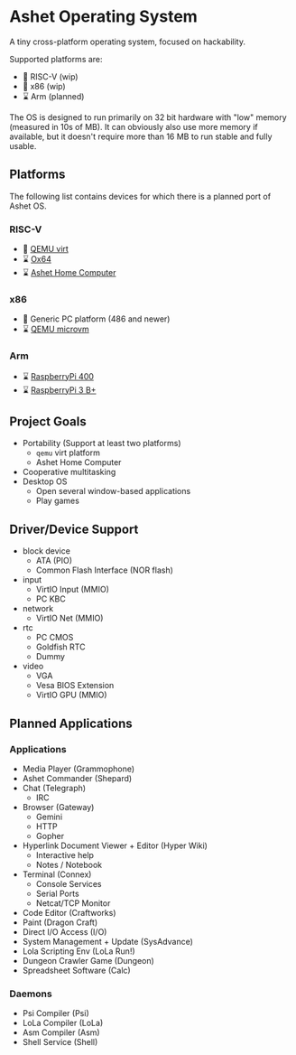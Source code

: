 # Ashet Operating System

A tiny cross-platform operating system, focused on hackability.

Supported platforms are:

- 🔧 RISC-V (wip)
- 🔧 x86 (wip)
- ⌛ Arm (planned)

The OS is designed to run primarily on 32 bit hardware with "low" memory (measured in 10s of MB). It can
obviously also use more memory if available, but it doesn't require more than 16 MB to run stable and
fully usable.

## Platforms

The following list contains devices for which there is a planned port of Ashet OS.

### RISC-V

- 🔧 [QEMU virt](https://www.qemu.org/docs/master/system/riscv/virt.html)
- ⌛ [Ox64](https://wiki.pine64.org/wiki/Ox64)
- ⌛ [Ashet Home Computer](https://ashet.computer/product/ashet.htm)

### x86

- 🔧 Generic PC platform (486 and newer)
- ⌛ [QEMU microvm](https://www.qemu.org/docs/master/system/i386/microvm.html)

### Arm

- ⌛ [RaspberryPi 400](https://www.raspberrypi.com/products/raspberry-pi-400/)
- ⌛ [RaspberryPi 3 B+](https://www.raspberrypi.com/products/raspberry-pi-3-model-b-plus/)

## Project Goals

- Portability (Support at least two platforms)
  - `qemu` virt platform
  - Ashet Home Computer
- Cooperative multitasking
- Desktop OS
  - Open several window-based applications
  - Play games

## Driver/Device Support

- block device
  - ATA (PIO)
  - Common Flash Interface (NOR flash)
- input
  - VirtIO Input (MMIO)
  - PC KBC
- network
  - VirtIO Net (MMIO)
- rtc
  - PC CMOS
  - Goldfish RTC
  - Dummy
- video
  - VGA
  - Vesa BIOS Extension
  - VirtIO GPU (MMIO)

## Planned Applications

### Applications

- Media Player (Grammophone)
- Ashet Commander (Shepard)
- Chat (Telegraph)
  - IRC
- Browser (Gateway)
  - Gemini
  - HTTP
  - Gopher
- Hyperlink Document Viewer + Editor (Hyper Wiki)
  - Interactive help
  - Notes / Notebook
- Terminal (Connex)
  - Console Services
  - Serial Ports
  - Netcat/TCP Monitor
- Code Editor (Craftworks)
- Paint (Dragon Craft)
- Direct I/O Access (I/O)
- System Management + Update (SysAdvance)
- Lola Scripting Env (LoLa Run!)
- Dungeon Crawler Game (Dungeon)
- Spreadsheet Software (Calc)

### Daemons

- Psi Compiler (Psi)
- LoLa Compiler (LoLa)
- Asm Compiler (Asm)
- Shell Service (Shell)
